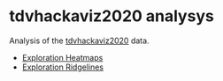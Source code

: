 tdvhackaviz2020 analysys
========================

Analysis of the [tdvhackaviz2020](https://github.com/CamembR/tdvhackaviz2020) data.

- [Exploration Heatmaps](https://camembr.github.io/tdv_hackaviz_2020/01_exploration.html)
- [Exploration Ridgelines](https://camembr.github.io/hackaviz_2020/notebooks/01_data_download.html)
